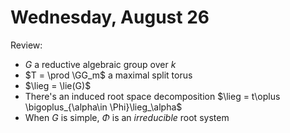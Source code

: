 # Wednesday, August 26

Review:

- $G$ a reductive algebraic group over $k$
- $T = \prod \GG_m$ a maximal split torus
- $\lieg = \lie(G)$
- There's an induced root space decomposition $\lieg = t\oplus \bigoplus_{\alpha\in \Phi}\lieg_\alpha$
- When $G$ is simple, $\Phi$ is an *irreducible* root system

